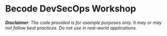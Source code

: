 # Becode DevSecOps Workshop

_**Disclaimer**: The code provided is for example purposes only. It may or may not follow best practices. Do not use in real-world applications._
